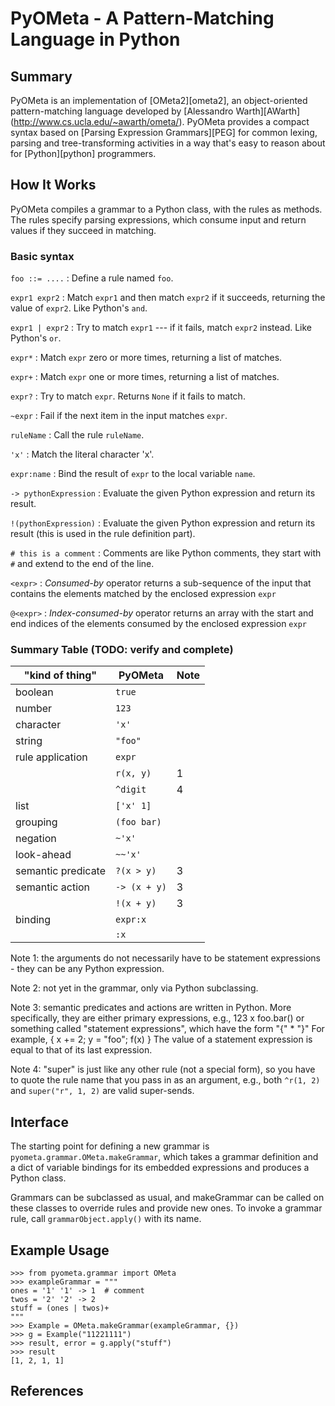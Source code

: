 # PyOMeta - A Pattern-Matching Language in Python

## Summary

PyOMeta is an implementation of [OMeta2][ometa2], an object-oriented pattern-matching language
developed by [Alessandro Warth][AWarth] (http://www.cs.ucla.edu/~awarth/ometa/).
PyOMeta provides a compact syntax based on [Parsing Expression Grammars][PEG] for common lexing,
parsing and tree-transforming activities in a way that's easy to reason about for [Python][python]
programmers.


## How It Works

PyOMeta compiles a grammar to a Python class, with the rules as methods. The
rules specify parsing expressions, which consume input and return values if
they succeed in matching.

### Basic syntax

`foo ::= ....`
:   Define a rule named `foo`.

`expr1 expr2`
:   Match `expr1` and then match `expr2` if it succeeds, returning the value of
    `expr2`. Like Python's `and`.

`expr1 | expr2`
:   Try to match `expr1` --- if it fails, match `expr2` instead. Like Python's `or`.

`expr*`
:   Match `expr` zero or more times, returning a list of matches.

`expr+`
:   Match `expr` one or more times, returning a list of matches.

`expr?`
:   Try to match `expr`. Returns `None` if it fails to match.

`~expr`
:   Fail if the next item in the input matches `expr`.

`ruleName`
:   Call the rule `ruleName`.

`'x'`
:   Match the literal character 'x'.

`expr:name`
:   Bind the result of `expr` to the local variable `name`.

`-> pythonExpression`
:   Evaluate the given Python expression and return its result.

`!(pythonExpression)`
:   Evaluate the given Python expression and return its result (this is used in the rule
    definition part).

`# this is a comment`
:   Comments are like Python comments, they start with `#` and extend to the end of the line.

`<expr>`
:   _Consumed-by_ operator returns a sub-sequence of the input that contains the elements
    matched by the enclosed expression `expr`

`@<expr>`
:    _Index-consumed-by_ operator returns an array with the start and end indices of the
     elements consumed by the enclosed expression `expr`

### Summary Table (TODO: verify and complete)

| "kind of thing"    | PyOMeta      | Note |
|--------------------|--------------|------|
| boolean            | `true`       |      |
| number             | `123`        |      |
| character          | `'x'`        |      |
| string             | `"foo"`      |      |
| rule application   | `expr`       |      |
|                    | `r(x, y)`    | 1    |
|                    | `^digit`     | 4    |
| list               | `['x' 1]`    |      |
| grouping           | `(foo bar)`  |      |
| negation           | `~'x'`       |      |
| look-ahead         | `~~'x'`      |      |
| semantic predicate | `?(x > y)`   | 3    |
| semantic action    | `-> (x + y)` | 3    |
|                    | `!(x + y)`   | 3    |
| binding            | `expr:x`     |      |
|                    | `:x`         |      |


Note 1: the arguments do not necessarily have to be statement expressions -
        they can be any Python expression.

Note 2: not yet in the grammar, only via Python subclassing.

Note 3: semantic predicates and actions are written in Python. More specifically,
        they are either primary expressions, e.g.,
            123
            x
            foo.bar()
        or something called "statement expressions", which have the form
            "{" <statement>* <expr> "}"
        For example,
            { x += 2; y = "foo"; f(x) }
        The value of a statement expression is equal to that of its last expression.

Note 4: "super" is just like any other rule (not a special form), so you have to
        quote the rule name that you pass in as an argument, e.g., both `^r(1, 2)`
        and `super("r", 1, 2)` are valid super-sends.


## Interface

The starting point for defining a new grammar is `pyometa.grammar.OMeta.makeGrammar`,
which takes a grammar definition and a dict of variable bindings for its embedded expressions
and produces a Python class.

Grammars can be subclassed as usual, and makeGrammar can be called on these classes to override
rules and provide new ones. To invoke a grammar rule, call ``grammarObject.apply()`` with its name.


## Example Usage

~~~~~{#usage .python}
>>> from pyometa.grammar import OMeta
>>> exampleGrammar = """
ones = '1' '1' -> 1  # comment
twos = '2' '2' -> 2
stuff = (ones | twos)+
"""
>>> Example = OMeta.makeGrammar(exampleGrammar, {})
>>> g = Example("11221111")
>>> result, error = g.apply("stuff")
>>> result
[1, 2, 1, 1]
~~~~~~~~~~~~~


## References

[^PEG]: http://bford.info/packrat/ "Parsing Expression Grammar"
[^AWarth]: http://www.tinlizzie.org/~awarth/ "Alessandro Warth"
[^ometa2]: http://www.tinlizzie.org/~awarth/ometa/ometa2.html "OMeta2"
[^python]: http://www.python.org "Python Home Page"